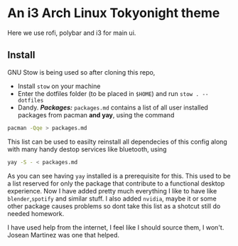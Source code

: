 # An i3 Arch Linux Tokyonight theme
Here we use rofi, polybar and i3 for main ui.
## Install
GNU Stow is being used so after cloning this repo,
* Install ``` stow ``` on your machine
* Enter the dotfiles folder (to be placed in ```$HOME```) and run ```stow . --dotfiles```
* Dandy.
_**Packages:**_
```packages.md``` contains a list of all user installed packages from pacman **and yay**, using the command 
```bash
pacman -Qqe > packages.md
``` 

This list can be used to easilty reinstall all dependecies of this config along with many handy destop services like bluetooth, using
```bash
yay -S - < packages.md
```

As you can see having ```yay``` installed is a prerequisite for this.
This used to be a list reserved for only the package that contribute to a functional desktop experience. Now I have added pretty much everything I like to have like ```blender```,```spotify``` and similar stuff. I also added ```nvidia```, maybe it or some other package causes problems so dont take this list as a shotcut still do needed homework.

I have used help from the internet, I feel like I should source them, I won't. Josean Martinez was one that helped.
